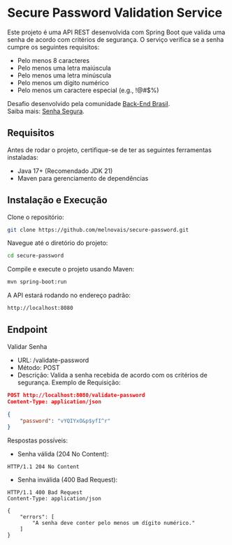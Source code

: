 # Secure Password Validation Service
Este projeto é uma API REST desenvolvida com Spring Boot que valida uma senha de acordo com critérios de segurança. O serviço verifica se a senha cumpre os seguintes requisitos:
- Pelo menos 8 caracteres
- Pelo menos uma letra maiúscula
- Pelo menos uma letra minúscula
- Pelo menos um dígito numérico
- Pelo menos um caractere especial (e.g., !@#$%)

Desafio desenvolvido pela comunidade [Back-End Brasil](https://github.com/backend-br).  
Saiba mais: [Senha Segura](https://github.com/backend-br/desafios/blob/master/secure-password/PROBLEM.md).

## Requisitos
Antes de rodar o projeto, certifique-se de ter as seguintes ferramentas instaladas:
- Java 17+ (Recomendado JDK 21)
- Maven para gerenciamento de dependências

## Instalação e Execução
Clone o repositório:
```bash
git clone https://github.com/melnovais/secure-password.git
```
Navegue até o diretório do projeto:
```bash
cd secure-password
```
Compile e execute o projeto usando Maven:
```bash
mvn spring-boot:run
```
A API estará rodando no endereço padrão:
```bash
http://localhost:8080
```

## Endpoint
Validar Senha
- URL: /validate-password
- Método: POST
- Descrição: Valida a senha recebida de acordo com os critérios de segurança.
Exemplo de Requisição:
```json
POST http://localhost:8080/validate-password
Content-Type: application/json

{
    "password": "vYQIYxO&p$yfI^r"
}

```
Respostas possíveis:
- Senha válida (204 No Content):
```http
HTTP/1.1 204 No Content
```
- Senha inválida (400 Bad Request):
```http
HTTP/1.1 400 Bad Request
Content-Type: application/json

{
    "errors": [
        "A senha deve conter pelo menos um dígito numérico."
    ]
}
```
